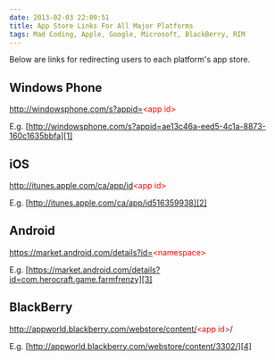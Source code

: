 ```yaml
---
date: 2013-02-03 22:09:51
title: App Store Links For All Major Platforms
tags: Mad Coding, Apple, Google, Microsoft, BlackBerry, RIM
---
```

Below are links for redirecting users to each platform's app store.

## **Windows Phone**

http://windowsphone.com/s?appid=<font color="red">&lt;app id&gt;</font>

E.g. [http://windowsphone.com/s?appid=ae13c46a-eed5-4c1a-8873-160c1635bbfa][1]

## **iOS**

http://itunes.apple.com/ca/app/id<font color="red">&lt;app id&gt;</font>

E.g. [http://itunes.apple.com/ca/app/id516359938][2]

## **Android**

https://market.android.com/details?id=<font color="red">&lt;namespace&gt;</font>

E.g. [https://market.android.com/details?id=com.herocraft.game.farmfrenzy][3]

## **BlackBerry**

http://appworld.blackberry.com/webstore/content/<font color="red">&lt;app id&gt;</font>/

E.g. [http://appworld.blackberry.com/webstore/content/3302/][4]

  [1]: http://windowsphone.com/s?appid=ae13c46a-eed5-4c1a-8873-160c1635bbfa
  [2]: http://itunes.apple.com/ca/app/id516359938
  [3]: https://market.android.com/details?id=com.herocraft.game.farmfrenzy
  [4]: http://appworld.blackberry.com/webstore/content/3302/
